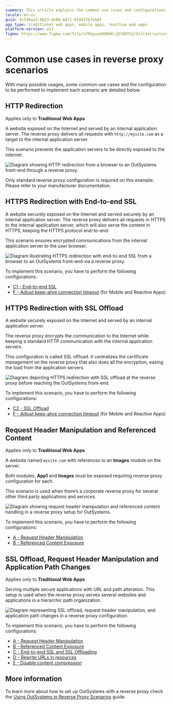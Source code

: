 ```yaml
---
summary: This article explains the common use cases and configurations necessary for reverse proxy scenarios, such as HTTP/HTTPS redirection, request header manipulation and application path changes.
locale: en-us
guid: 4c538aa3-0623-4e86-b871-9fdd3767eb6f
app_type: traditional web apps, mobile apps, reactive web apps
platform-version: o11
figma: https://www.figma.com/file/o7Rkyuxm89D6KrjD7AOYCU/Infrastructure?node-id=1242:557
---
```


# Common use cases in reverse proxy scenarios

With many possible usages, some common use cases and the configuration to be performed to implement each scenario are detailed below.

## HTTP Redirection

<div class="info" markdown="1">

Applies only to **Traditional Web Apps**

</div>

A website exposed on the Internet and served by an internal application server. The reverse proxy delivers all requests with `http://mysite.com` as a target to the internal application server.

This scenario prevents the application servers to be directly exposed to the internet.

![Diagram showing HTTP redirection from a browser to an OutSystems front-end through a reverse proxy.](images/reverse-proxy-use-cases-httpredirect-diag.png "HTTP Redirection Diagram")

Only standard reverse proxy configuration is required on this example. Please refer to your manufacturer documentation.

## HTTPS Redirection with End-to-end SSL

A website securely exposed on the Internet and served securely by an internal application server. The reverse proxy delivers all requests in HTTPS to the internal application server, which will also serve the content in HTTPS, keeping the HTTPS protocol end-to-end.

This scenario ensures encrypted communications from the internal application server to the user browser.

![Diagram illustrating HTTPS redirection with end-to-end SSL from a browser to an OutSystems front-end via a reverse proxy.](images/reverse-proxy-use-cases-e2eSSL-diag.png "HTTPS Redirection with End-to-end SSL Diagram")

To implement this scenario, you have to perform the following configurations:

* [C1 - End-to-end SSL](reverse-proxy-config.md#ssl-offloading)
* [F - Adjust keep-alive connection timeout](reverse-proxy-config.md#keep-alive-connection) (for Mobile and Reactive Apps)

## HTTPS Redirection with SSL Offload

A website securely exposed on the Internet and served by an internal application server.

The reverse proxy encrypts the communication to the Internet while keeping a standard HTTP communication with the internal application servers.

This configuration is called SSL offload. It centralizes the certificate management on the reverse proxy that also does all the encryption, easing the load from the application servers.

![Diagram depicting HTTPS redirection with SSL offload at the reverse proxy before reaching the OutSystems front-end.](images/reverse-proxy-use-cases-offload-diag.png "HTTPS Redirection with SSL Offload Diagram")

To implement this scenario, you have to perform the following configurations:

* [C2 - SSL Offload](reverse-proxy-config.md#ssl-offloading)
* [F - Adjust keep-alive connection timeout](reverse-proxy-config.md#keep-alive-connection) (for Mobile and Reactive Apps)

## Request Header Manipulation and Referenced Content

<div class="info" markdown="1">

Applies only to **Traditional Web Apps**

</div>

A website named `mysite.com` with references to an **Images** module on the server.

Both modules, **App1** and **Images** must be exposed requiring reverse proxy configuration for each.

This scenario is used when there’s a corporate reverse proxy for several other third party applications and services.

![Diagram showing request header manipulation and referenced content handling in a reverse proxy setup for OutSystems.](images/reverse-proxy-use-cases-header-diag.png "Request Header Manipulation and Referenced Content Diagram")

To implement this scenario, you have to perform the following configurations:

* [A - Request Header Manipulation](reverse-proxy-config.md#header-manipulation)
* [B - Referenced Content Exposure](reverse-proxy-config.md#ref-content)

## SSL Offload, Request Header Manipulation and Application Path Changes

<div class="info" markdown="1">

Applies only to **Traditional Web Apps**

</div>

Serving multiple secure applications with URL and path alteration. This setup is used when the reverse proxy serves several websites and applications in a hierarchic path organization.

![Diagram representing SSL offload, request header manipulation, and application path changes in a reverse proxy configuration.](images/reverse-proxy-use-cases-path-diag.png "SSL Offload, Request Header Manipulation and Application Path Changes Diagram")

To implement this scenario, you have to perform the following configurations:

* [A - Request Header Manipulation](reverse-proxy-config.md#header-manipulation)
* [B - Referenced Content Exposure](reverse-proxy-config.md#ref-content)
* [C - End-to-end SSL and SSL Offloading](reverse-proxy-config.md#ssl-offloading)
* [D - Rewrite URLs in resources](reverse-proxy-config.md#rewrite-urls)
* [E - Disable content compression](reverse-proxy-config.md#dis-cont-compression)

## More information

To learn more about how to set up OutSystems with a reverse proxy check the [Using OutSystems in Reverse Proxy Scenarios](intro.md) guide.
